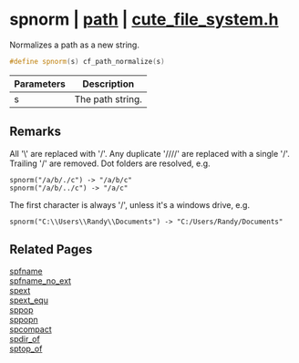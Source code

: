 # spnorm | [path](https://github.com/RandyGaul/cute_framework/blob/master/docs/path_readme.md) | [cute_file_system.h](https://github.com/RandyGaul/cute_framework/blob/master/include/cute_file_system.h)

Normalizes a path as a new string.

```cpp
#define spnorm(s) cf_path_normalize(s)
```

Parameters | Description
--- | ---
s | The path string.

## Remarks

All '\\' are replaced with '/'. Any duplicate '////' are replaced with a single '/'. Trailing '/' are removed. Dot folders are resolved, e.g.
```
spnorm("/a/b/./c") -> "/a/b/c"
spnorm("/a/b/../c") -> "/a/c"
```
The first character is always '/', unless it's a windows drive, e.g.
```
spnorm("C:\\Users\\Randy\\Documents") -> "C:/Users/Randy/Documents"
```

## Related Pages

[spfname](https://github.com/RandyGaul/cute_framework/blob/master/docs/path/spfname.md)  
[spfname_no_ext](https://github.com/RandyGaul/cute_framework/blob/master/docs/path/spfname_no_ext.md)  
[spext](https://github.com/RandyGaul/cute_framework/blob/master/docs/path/spext.md)  
[spext_equ](https://github.com/RandyGaul/cute_framework/blob/master/docs/path/spext_equ.md)  
[sppop](https://github.com/RandyGaul/cute_framework/blob/master/docs/path/sppop.md)  
[sppopn](https://github.com/RandyGaul/cute_framework/blob/master/docs/path/sppopn.md)  
[spcompact](https://github.com/RandyGaul/cute_framework/blob/master/docs/path/spcompact.md)  
[spdir_of](https://github.com/RandyGaul/cute_framework/blob/master/docs/path/spdir_of.md)  
[sptop_of](https://github.com/RandyGaul/cute_framework/blob/master/docs/path/sptop_of.md)  
